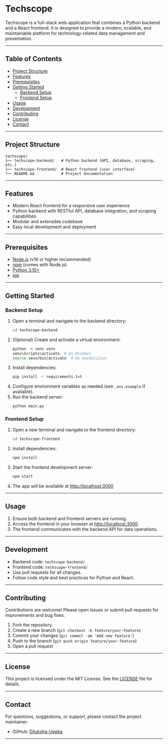 # Techscope

Techscope is a full-stack web application that combines a Python backend and a React frontend. It is designed to provide a modern, scalable, and maintainable platform for technology-related data management and presentation.

---

## Table of Contents
- [Project Structure](#project-structure)
- [Features](#features)
- [Prerequisites](#prerequisites)
- [Getting Started](#getting-started)
  - [Backend Setup](#backend-setup)
  - [Frontend Setup](#frontend-setup)
- [Usage](#usage)
- [Development](#development)
- [Contributing](#contributing)
- [License](#license)
- [Contact](#contact)

---

## Project Structure

```
techscope/
├── techscope-backend/   # Python backend (API, database, scraping, etc.)
├── techscope-frontend/  # React frontend (user interface)
└── README.md            # Project documentation
```

---

## Features
- Modern React frontend for a responsive user experience
- Python backend with RESTful API, database integration, and scraping capabilities
- Modular and extensible codebase
- Easy local development and deployment

---

## Prerequisites

- [Node.js](https://nodejs.org/) (v16 or higher recommended)
- [npm](https://www.npmjs.com/) (comes with Node.js)
- [Python 3.10+](https://www.python.org/)
- [pip](https://pip.pypa.io/en/stable/)

---

## Getting Started

### Backend Setup
1. Open a terminal and navigate to the backend directory:
   ```sh
   cd techscope-backend
   ```
2. (Optional) Create and activate a virtual environment:
   ```sh
   python -m venv venv
   venv\Scripts\activate  # On Windows
   source venv/bin/activate  # On macOS/Linux
   ```
3. Install dependencies:
   ```sh
   pip install -r requirements.txt
   ```
4. Configure environment variables as needed (see `.env.example` if available).
5. Run the backend server:
   ```sh
   python main.py
   ```

### Frontend Setup
1. Open a new terminal and navigate to the frontend directory:
   ```sh
   cd techscope-frontend
   ```
2. Install dependencies:
   ```sh
   npm install
   ```
3. Start the frontend development server:
   ```sh
   npm start
   ```
4. The app will be available at [http://localhost:3000](http://localhost:3000)

---

## Usage

1. Ensure both backend and frontend servers are running.
2. Access the frontend in your browser at [http://localhost:3000](http://localhost:3000).
3. The frontend communicates with the backend API for data operations.

---

## Development

- Backend code: `techscope-backend/`
- Frontend code: `techscope-frontend/`
- Use pull requests for all changes.
- Follow code style and best practices for Python and React.

---

## Contributing

Contributions are welcome! Please open issues or submit pull requests for improvements and bug fixes.

1. Fork the repository
2. Create a new branch (`git checkout -b feature/your-feature`)
3. Commit your changes (`git commit -am 'Add new feature'`)
4. Push to the branch (`git push origin feature/your-feature`)
5. Open a pull request

---

## License

This project is licensed under the MIT License. See the [LICENSE](LICENSE) file for details.

---

## Contact

For questions, suggestions, or support, please contact the project maintainer:

- GitHub: [Diluksha-Upeka](https://github.com/Diluksha-Upeka)

---
